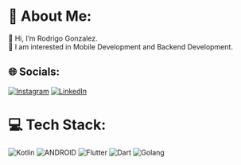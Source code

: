 

# 💫 About Me:
👋 Hi, I’m Rodrigo Gonzalez.  
👀 I am interested in Mobile Development and Backend Development.  

## 🌐 Socials:
[![Instagram](https://img.shields.io/badge/Instagram-%23E4405F.svg?logo=Instagram&logoColor=white)](https://instagram.com/rodrigo.gonzalez.0/) [![LinkedIn](https://img.shields.io/badge/LinkedIn-%230077B5.svg?logo=linkedin&logoColor=white)](https://linkedin.com/in/rodrigo-gonzalez-developer/) 

# 💻 Tech Stack:
![Kotlin](https://img.shields.io/badge/kotlin-%237F52FF.svg?style=for-the-badge&logo=kotlin&logoColor=white)  ![ANDROID](https://img.shields.io/badge/android-%2320232a.svg?style=for-the-badge&logo=android&logoColor=%a4c639) ![Flutter](https://img.shields.io/badge/Flutter-%2302569B.svg?style=for-the-badge&logo=Flutter&logoColor=white) ![Dart](https://img.shields.io/badge/dart-%230175C2.svg?style=for-the-badge&logo=dart&logoColor=white)  ![Golang](https://img.shields.io/badge/go-%2300ADD8.svg?style=for-the-badge&logo=go&logoColor=white)


<!-- Proudly created with GPRM ( https://gprm.itsvg.in ) -->

